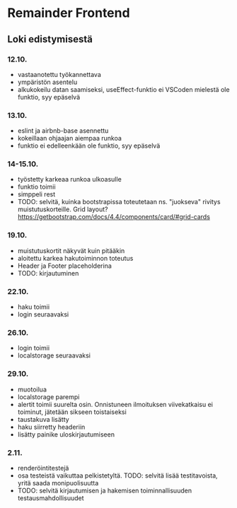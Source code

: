 # Remainder Frontend

## Loki edistymisestä

### 12.10.

- vastaanotettu työkannettava
- ympäristön asentelu
- alkukokeilu datan saamiseksi, useEffect-funktio ei VSCoden mielestä ole funktio, syy epäselvä

### 13.10.

- eslint ja airbnb-base asennettu
- kokeillaan ohjaajan aiempaa runkoa
- funktio ei edelleenkään ole funktio, syy epäselvä

### 14-15.10.

- työstetty karkeaa runkoa ulkoasulle
- funktio toimii
- simppeli rest
- TODO: selvitä, kuinka bootstrapissa toteutetaan ns. "juokseva" rivitys muistutuskorteille. Grid layout? https://getbootstrap.com/docs/4.4/components/card/#grid-cards

### 19.10.

- muistutuskortit näkyvät kuin pitääkin
- aloitettu karkea hakutoiminnon toteutus
- Header ja Footer placeholderina
- TODO: kirjautuminen

### 22.10.

- haku toimii
- login seuraavaksi

### 26.10.

- login toimii
- localstorage seuraavaksi

### 29.10.

- muotoilua
- localstorage parempi
- alertit toimii suurelta osin. Onnistuneen ilmoituksen viivekatkaisu ei toiminut, jätetään sikseen toistaiseksi
- taustakuva lisätty
- haku siirretty headeriin
- lisätty painike uloskirjautumiseen

### 2.11.

- renderöintitestejä
- osa testeistä vaikuttaa pelkistetyltä. TODO: selvitä lisää testitavoista, yritä saada monipuolisuutta
- TODO: selvitä kirjautumisen ja hakemisen toiminnallisuuden testausmahdollisuudet

